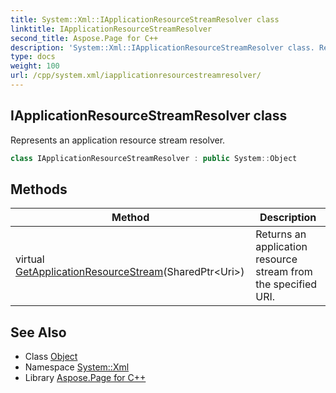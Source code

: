 ```yaml
---
title: System::Xml::IApplicationResourceStreamResolver class
linktitle: IApplicationResourceStreamResolver
second_title: Aspose.Page for C++
description: 'System::Xml::IApplicationResourceStreamResolver class. Represents an application resource stream resolver in C++.'
type: docs
weight: 100
url: /cpp/system.xml/iapplicationresourcestreamresolver/
---
```

## IApplicationResourceStreamResolver class


Represents an application resource stream resolver.

```cpp
class IApplicationResourceStreamResolver : public System::Object
```

## Methods

| Method | Description |
| --- | --- |
| virtual [GetApplicationResourceStream](./getapplicationresourcestream/)(SharedPtr\<Uri\>) | Returns an application resource stream from the specified URI. |
## See Also

* Class [Object](../../system/object/)
* Namespace [System::Xml](../)
* Library [Aspose.Page for C++](../../)
